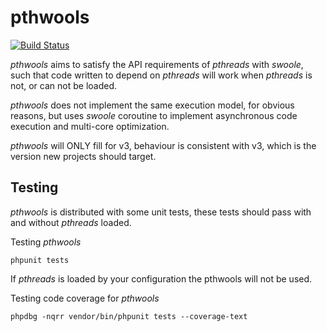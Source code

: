 # pthwools

[![Build Status](https://travis-ci.org/krakjoe/pthreads-polyfill.svg)](https://travis-ci.org/krakjoe/pthreads-polyfill)

*pthwools* aims to satisfy the API requirements of *pthreads* with *swoole*, such that code written to depend on *pthreads* will work when *pthreads* is not, or can not be loaded.

*pthwools* does not implement the same execution model, for obvious reasons, but uses *swoole* coroutine to implement asynchronous code execution and multi-core optimization.

*pthwools* will ONLY fill for v3, behaviour is consistent with v3, which is the version new projects should target.

Testing
------

*pthwools* is distributed with some unit tests, these tests should pass with and without *pthreads* loaded.

Testing *pthwools*

    phpunit tests

If *pthreads* is loaded by your configuration the pthwools will not be used.

Testing code coverage for *pthwools*

	phpdbg -nqrr vendor/bin/phpunit tests --coverage-text
